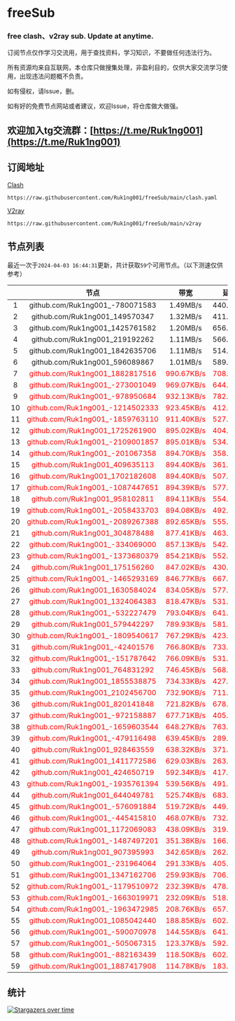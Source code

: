 # freeSub
### free clash、v2ray sub. Update at anytime.

订阅节点仅作学习交流用，用于查找资料，学习知识，不要做任何违法行为。

所有资源均来自互联网，本仓库只做搜集处理，非盈利目的，仅供大家交流学习使用，出现违法问题概不负责。

如有侵权，请Issue，删。

如有好的免费节点网站或者建议，欢迎Issue，将仓库做大做强。

## 欢迎加入tg交流群：[https://t.me/Ruk1ng001](https://t.me/Ruk1ng001)

## 订阅地址
[Clash](https://raw.githubusercontent.com/Ruk1ng001/freeSub/main/clash.yaml)
```
https://raw.githubusercontent.com/Ruk1ng001/freeSub/main/clash.yaml
```
[V2ray](https://raw.githubusercontent.com/Ruk1ng001/freeSub/main/v2ray)
```
https://raw.githubusercontent.com/Ruk1ng001/freeSub/main/v2ray
```

## 节点列表

最近一次于`2024-04-03 16:44:31`更新，共计获取`59`个可用节点。（以下测速仅供参考）

|  | 节点 | 带宽 | 延迟 |
|:-:|:--:|:--:|:--:|
 | 1 | github.com/Ruk1ng001_-780071583 | 1.49MB/s | 440.00ms |
 | 2 | github.com/Ruk1ng001_149570347 | 1.32MB/s | 411.00ms |
 | 3 | github.com/Ruk1ng001_1425761582 | 1.20MB/s | 656.00ms |
 | 4 | github.com/Ruk1ng001_219192262 | 1.11MB/s | 566.00ms |
 | 5 | github.com/Ruk1ng001_1842635706 | 1.11MB/s | 514.00ms |
 | 6 | github.com/Ruk1ng001_596089867 | 1.01MB/s | 589.00ms |
 | 7 | <font color=red>github.com/Ruk1ng001_1882817516</font> | <font color=red>990.67KB/s</font> | <font color=red>708.00ms</font> |
 | 8 | <font color=red>github.com/Ruk1ng001_-273001049</font> | <font color=red>969.07KB/s</font> | <font color=red>644.00ms</font> |
 | 9 | <font color=red>github.com/Ruk1ng001_-978950684</font> | <font color=red>932.13KB/s</font> | <font color=red>782.00ms</font> |
 | 10 | <font color=red>github.com/Ruk1ng001_-1214502333</font> | <font color=red>923.45KB/s</font> | <font color=red>412.00ms</font> |
 | 11 | <font color=red>github.com/Ruk1ng001_-1859763110</font> | <font color=red>911.40KB/s</font> | <font color=red>527.00ms</font> |
 | 12 | <font color=red>github.com/Ruk1ng001_1725261900</font> | <font color=red>895.02KB/s</font> | <font color=red>404.00ms</font> |
 | 13 | <font color=red>github.com/Ruk1ng001_-2109001857</font> | <font color=red>895.01KB/s</font> | <font color=red>534.00ms</font> |
 | 14 | <font color=red>github.com/Ruk1ng001_-201067358</font> | <font color=red>894.70KB/s</font> | <font color=red>358.00ms</font> |
 | 15 | <font color=red>github.com/Ruk1ng001_409635113</font> | <font color=red>894.40KB/s</font> | <font color=red>361.00ms</font> |
 | 16 | <font color=red>github.com/Ruk1ng001_1702182608</font> | <font color=red>894.40KB/s</font> | <font color=red>507.00ms</font> |
 | 17 | <font color=red>github.com/Ruk1ng001_-1087447651</font> | <font color=red>894.39KB/s</font> | <font color=red>577.00ms</font> |
 | 18 | <font color=red>github.com/Ruk1ng001_958102811</font> | <font color=red>894.11KB/s</font> | <font color=red>554.00ms</font> |
 | 19 | <font color=red>github.com/Ruk1ng001_-2058433703</font> | <font color=red>894.08KB/s</font> | <font color=red>492.00ms</font> |
 | 20 | <font color=red>github.com/Ruk1ng001_-2089267388</font> | <font color=red>892.65KB/s</font> | <font color=red>555.00ms</font> |
 | 21 | <font color=red>github.com/Ruk1ng001_304878488</font> | <font color=red>877.41KB/s</font> | <font color=red>463.00ms</font> |
 | 22 | <font color=red>github.com/Ruk1ng001_-334069000</font> | <font color=red>857.13KB/s</font> | <font color=red>542.00ms</font> |
 | 23 | <font color=red>github.com/Ruk1ng001_-1373680379</font> | <font color=red>854.21KB/s</font> | <font color=red>552.00ms</font> |
 | 24 | <font color=red>github.com/Ruk1ng001_175156260</font> | <font color=red>847.02KB/s</font> | <font color=red>430.00ms</font> |
 | 25 | <font color=red>github.com/Ruk1ng001_-1465293169</font> | <font color=red>846.77KB/s</font> | <font color=red>667.00ms</font> |
 | 26 | <font color=red>github.com/Ruk1ng001_1630584024</font> | <font color=red>834.05KB/s</font> | <font color=red>577.00ms</font> |
 | 27 | <font color=red>github.com/Ruk1ng001_1324064383</font> | <font color=red>818.47KB/s</font> | <font color=red>531.00ms</font> |
 | 28 | <font color=red>github.com/Ruk1ng001_-532227479</font> | <font color=red>793.04KB/s</font> | <font color=red>641.00ms</font> |
 | 29 | <font color=red>github.com/Ruk1ng001_579442297</font> | <font color=red>789.93KB/s</font> | <font color=red>581.00ms</font> |
 | 30 | <font color=red>github.com/Ruk1ng001_-1809540617</font> | <font color=red>767.29KB/s</font> | <font color=red>423.00ms</font> |
 | 31 | <font color=red>github.com/Ruk1ng001_-42401576</font> | <font color=red>766.80KB/s</font> | <font color=red>733.00ms</font> |
 | 32 | <font color=red>github.com/Ruk1ng001_-151787642</font> | <font color=red>766.09KB/s</font> | <font color=red>531.00ms</font> |
 | 33 | <font color=red>github.com/Ruk1ng001_764831292</font> | <font color=red>746.45KB/s</font> | <font color=red>568.00ms</font> |
 | 34 | <font color=red>github.com/Ruk1ng001_1855538875</font> | <font color=red>734.33KB/s</font> | <font color=red>427.00ms</font> |
 | 35 | <font color=red>github.com/Ruk1ng001_2102456700</font> | <font color=red>732.90KB/s</font> | <font color=red>711.00ms</font> |
 | 36 | <font color=red>github.com/Ruk1ng001_820141848</font> | <font color=red>721.82KB/s</font> | <font color=red>678.00ms</font> |
 | 37 | <font color=red>github.com/Ruk1ng001_-972158887</font> | <font color=red>677.71KB/s</font> | <font color=red>405.00ms</font> |
 | 38 | <font color=red>github.com/Ruk1ng001_-1659603544</font> | <font color=red>648.27KB/s</font> | <font color=red>763.00ms</font> |
 | 39 | <font color=red>github.com/Ruk1ng001_-479116498</font> | <font color=red>639.45KB/s</font> | <font color=red>289.00ms</font> |
 | 40 | <font color=red>github.com/Ruk1ng001_928463559</font> | <font color=red>638.32KB/s</font> | <font color=red>371.00ms</font> |
 | 41 | <font color=red>github.com/Ruk1ng001_1411772586</font> | <font color=red>629.03KB/s</font> | <font color=red>263.00ms</font> |
 | 42 | <font color=red>github.com/Ruk1ng001_424650719</font> | <font color=red>592.34KB/s</font> | <font color=red>417.00ms</font> |
 | 43 | <font color=red>github.com/Ruk1ng001_-1935761394</font> | <font color=red>539.56KB/s</font> | <font color=red>491.00ms</font> |
 | 44 | <font color=red>github.com/Ruk1ng001_644049781</font> | <font color=red>525.74KB/s</font> | <font color=red>683.00ms</font> |
 | 45 | <font color=red>github.com/Ruk1ng001_-576091884</font> | <font color=red>519.72KB/s</font> | <font color=red>449.00ms</font> |
 | 46 | <font color=red>github.com/Ruk1ng001_-445415810</font> | <font color=red>468.07KB/s</font> | <font color=red>732.00ms</font> |
 | 47 | <font color=red>github.com/Ruk1ng001_1172069083</font> | <font color=red>438.09KB/s</font> | <font color=red>319.00ms</font> |
 | 48 | <font color=red>github.com/Ruk1ng001_-1487497201</font> | <font color=red>351.38KB/s</font> | <font color=red>166.00ms</font> |
 | 49 | <font color=red>github.com/Ruk1ng001_907395993</font> | <font color=red>342.65KB/s</font> | <font color=red>262.00ms</font> |
 | 50 | <font color=red>github.com/Ruk1ng001_-231964064</font> | <font color=red>291.33KB/s</font> | <font color=red>405.00ms</font> |
 | 51 | <font color=red>github.com/Ruk1ng001_1347162706</font> | <font color=red>259.93KB/s</font> | <font color=red>706.00ms</font> |
 | 52 | <font color=red>github.com/Ruk1ng001_-1179510972</font> | <font color=red>232.39KB/s</font> | <font color=red>478.00ms</font> |
 | 53 | <font color=red>github.com/Ruk1ng001_-1663019971</font> | <font color=red>232.09KB/s</font> | <font color=red>518.00ms</font> |
 | 54 | <font color=red>github.com/Ruk1ng001_-1963472985</font> | <font color=red>208.76KB/s</font> | <font color=red>657.00ms</font> |
 | 55 | <font color=red>github.com/Ruk1ng001_1085042440</font> | <font color=red>188.85KB/s</font> | <font color=red>602.00ms</font> |
 | 56 | <font color=red>github.com/Ruk1ng001_-590070978</font> | <font color=red>144.55KB/s</font> | <font color=red>641.00ms</font> |
 | 57 | <font color=red>github.com/Ruk1ng001_-505067315</font> | <font color=red>123.37KB/s</font> | <font color=red>592.00ms</font> |
 | 58 | <font color=red>github.com/Ruk1ng001_-882163439</font> | <font color=red>118.50KB/s</font> | <font color=red>602.00ms</font> |
 | 59 | <font color=red>github.com/Ruk1ng001_1887417908</font> | <font color=red>114.78KB/s</font> | <font color=red>183.00ms</font> |


## 统计

[![Stargazers over time](https://starchart.cc/Ruk1ng001/freeSub.svg)](https://starchart.cc/Ruk1ng001/freeSub)
